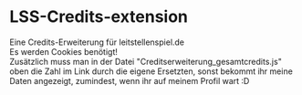 # LSS-Credits-extension
Eine Credits-Erweiterung für leitstellenspiel.de<br>
Es werden Cookies benötigt!<br>
Zusätzlich muss man in der Datei "Creditserweiterung_gesamtcredits.js" oben die Zahl im Link durch die eigene Ersetzten, sonst bekommt ihr meine Daten angezeigt, zumindest, wenn ihr auf meinem Profil wart :D
